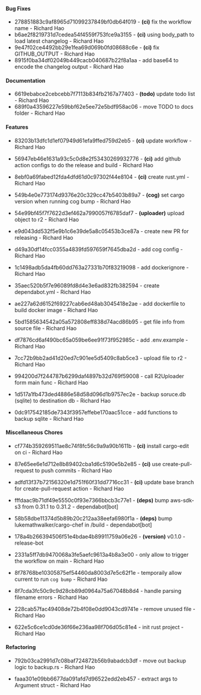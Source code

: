 #### Bug Fixes
- 278851883c9af8965d71099237849bf0db64f019 - **(ci)** fix the workflow name - Richard Hao
- b6ae2f8219731d7cedea54f4559f753fce9a3155 - **(ci)** using body_path to load latest changelog - Richard Hao
- 9e47f02ce4492bb29e1fea69d069b0fd08688c6e - **(ci)** fix GITHUB_OUTPUT - Richard Hao
- 8915f0ba34df02049b449cacb040687b22f8a1aa - add base64 to encode the changelog output - Richard Hao

#### Documentation
- 6619ebabce2cebcebb7f7113b834fb2167a77403 - **(todo)** update todo list - Richard Hao
- 689f0a43596227e59bbf62e5ee72e5bdf958ac06 - move TODO to docs folder - Richard Hao

#### Features
- 83203b13dfc1d1ef07949d61efa9ffed759d2eb5 - **(ci)** update workflow - Richard Hao
- 56947eb46e1631a93c5c0d8e2f53430269932776 - **(ci)** add github action configs to do the release and build - Richard Hao
- 8ebf0a69fabed12fda4dfd61d0c97302f44e8104 - **(ci)** create rust.yml - Richard Hao
- 549b4e0e773174d9376e20c329cc47b5403b89a7 - **(cog)** set cargo version when running cog bump - Richard Hao
- 54e99bf45f7f7622d3ef462a7990057f6785daf7 - **(uploader)** upload object to r2 - Richard Hao
- e9d043dd532f5e9b1c6e39de5a8c05453b3ce87a - create new PR for releasing - Richard Hao

- d49a30df14fcc0355a4839fd597659f7645dba2d - add cog config - Richard Hao

- 1c1498adb5da4fb60dd763a27331b70f83219098 - add dockerignore - Richard Hao

- 35aec520b5f7e96089fd8d4e3e6ad832fb382594 - create dependabot.yml - Richard Hao

- ae227a62d6152f69227cab6ed48ab3045418e2ae - add dockerfile to build docker image - Richard Hao

- 5bd1585634542a05a572808eff838d74acd86b95 - get file info from source file - Richard Hao

- df7876cd6af490bc65a059be6ee91f73f952985c - add .env.example - Richard Hao

- 7cc72b9bb2ad41d20ed7c901ee5d5409c8ab5ce3 - upload file to r2 - Richard Hao

- 994200d7f244787b6299daf4897b32d769f59008 - call R2Uploader form main func - Richard Hao

- 1d517a1fb473ded4886e58d58d096d1b9757ec2e - backup soruce.db (sqlite) to destination db - Richard Hao

- 0dc917542185de7343f3957effebe170aac51cce - add functions to backup sqlite - Richard Hao

#### Miscellaneous Chores
- cf774b359269511ae8c74f8fc56c9a9a90b1611b - **(ci)** install cargo-edit on ci - Richard Hao
- 87e65ee6e1d712e8b89402cba1d6c5190e5b2e85 - **(ci)** use create-pull-request to push commits - Richard Hao
- adfd13f37b72156320e1d751f60f31dd7716cc31 - **(ci)** update base branch for create-pull-request action - Richard Hao
- fffdaac9b71df49e5550c0f93e7366bbcb3c77e1 - **(deps)** bump aws-sdk-s3 from 0.31.1 to 0.31.2 - dependabot[bot]
- 58b58dbe11374d5b89b20c212aa38eefa6980f1a - **(deps)** bump lukemathwalker/cargo-chef in /build - dependabot[bot]
- 178a4b266394506f51e4bdae4b89911759a06e26 - **(version)** v0.1.0 - release-bot
- 2331a5ff7db9470068a3fe5aefc9613a4b8a3e00 - only allow to trigger the workflow on main - Richard Hao

- 8f78768be10305875ef54460da8003d7e5c62f1e - temporaily allow current to run `cog bump` - Richard Hao

- 8f7cda3fc50c9c9d28cb89d0964a75a67048b8d4 - handle parsing filename errors - Richard Hao

- 228cab57fac49408de72b4f08e0dd9043cd9741e - remove unused file - Richard Hao

- 622e5c6ce1cd0de36f66e236aa98f706d05c81e4 - init rust project - Richard Hao

#### Refactoring
- 792b03ca2991d7c08baf724872b56b9abadcb3df - move out backup logic to backup.rs - Richard Hao

- faaa301e09bb6677da091afd7d96522edd2eb457 - extract args to Argument struct - Richard Hao



